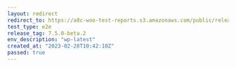 ```yaml
---
layout: redirect
redirect_to: https://a8c-woo-test-reports.s3.amazonaws.com/public/release/7.5.0-beta.2/wp-latest/e2e/index.html
test_type: e2e
release_tag: 7.5.0-beta.2
env_description: "wp-latest"
created_at: "2023-02-28T10:42:10Z"
passed: true
---
```


